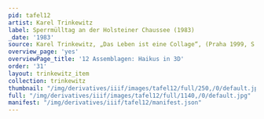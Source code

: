 ```yaml
---
pid: tafel12
artist: Karel Trinkewitz
label: Sperrmülltag an der Holsteiner Chaussee (1983)
_date: '1983'
source: Karel Trinkewitz, „Das Leben ist eine Collage“, (Praha 1999, S. 95).
overview_page: 'yes'
overviewPage_title: '12 Assemblagen: Haikus in 3D'
order: '31'
layout: trinkewitz_item
collection: trinkewitz
thumbnail: "/img/derivatives/iiif/images/tafel12/full/250,/0/default.jpg"
full: "/img/derivatives/iiif/images/tafel12/full/1140,/0/default.jpg"
manifest: "/img/derivatives/iiif/tafel12/manifest.json"
---
```

